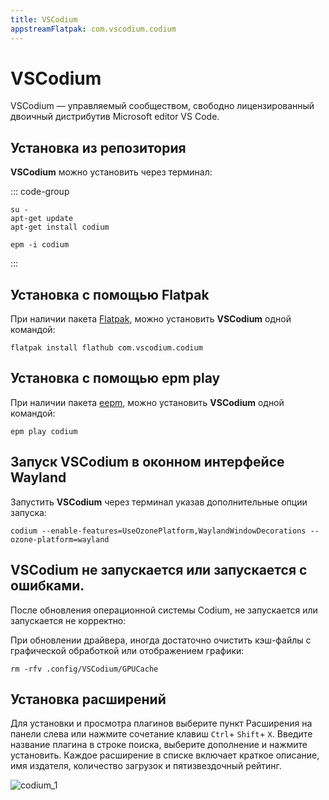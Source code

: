 ```yaml
---
title: VSCodium
appstreamFlatpak: com.vscodium.codium
---
```


# VSCodium

VSCodium — управляемый сообществом, свободно лицензированный двоичный дистрибутив Microsoft editor VS Code.

## Установка из репозитория

**VSCodium** можно установить через терминал:

::: code-group

```shell[apt-get]
su -
apt-get update
apt-get install codium
```
```shell[epm]
epm -i codium
```
:::

## Установка c помощью Flatpak <Badge type="danger" text="Неофициальная сборка" />

При наличии пакета [Flatpak](/flatpak), можно установить **VSCodium** одной командой:

```shell
flatpak install flathub com.vscodium.codium
```

<!--@include: ./parts/install/software-flatpak.md-->

## Установка c помощью epm play <Badge type="danger" text="Неофициальная сборка" />

При наличии пакета [eepm](/epm), можно установить **VSCodium** одной командой:

```shell
epm play codium
```

## Запуск VSCodium в оконном интерфейсе Wayland

Запустить **VSCodium** через терминал указав дополнительные опции запуска:

```shell
codium --enable-features=UseOzonePlatform,WaylandWindowDecorations --ozone-platform=wayland

```

## VSCodium не запускается или запускается с ошибками.

После обновления операционной системы Сodium, не запускается или запускается не корректно:

При обновлении драйвера, иногда достаточно очистить кэш-файлы с графической обработкой или отображением графики:

```shell
rm -rfv .config/VSCodium/GPUCache
```

## Установка расширений

Для установки и просмотра плагинов выберите пункт Расширения на панели слева или нажмите сочетание клавиш `Ctrl`+ `Shift`+ `X`.
Введите название плагина в строке поиска, выберите дополнение и нажмите установить.
Каждое расширение в списке включает краткое описание, имя издателя, количество загрузок и пятизвездочный рейтинг.

![codium_1](/codium/codium_1.gif)